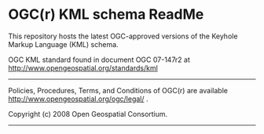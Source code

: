 OGC(r) KML schema ReadMe
======================================================================

This repository hosts the latest OGC-approved versions of the Keyhole Markup Language (KML) schema.

OGC KML standard found in document OGC 07-147r2 at
 http://www.opengeospatial.org/standards/kml

-----------------------------------------------------------------------

Policies, Procedures, Terms, and Conditions of OGC(r) are available
  http://www.opengeospatial.org/ogc/legal/ .

Copyright (c) 2008 Open Geospatial Consortium.

-----------------------------------------------------------------------

